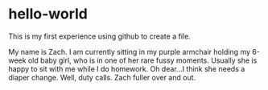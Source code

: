 # hello-world
This is my first experience using github to create a file.

My name is Zach. I am currently sitting in my purple armchair holding my 6-week old baby girl, who is in one of her rare fussy moments. Usually she is happy to sit with me while I do homework. Oh dear...I think she needs a diaper change. Well, duty calls. Zach fuller over and out.
